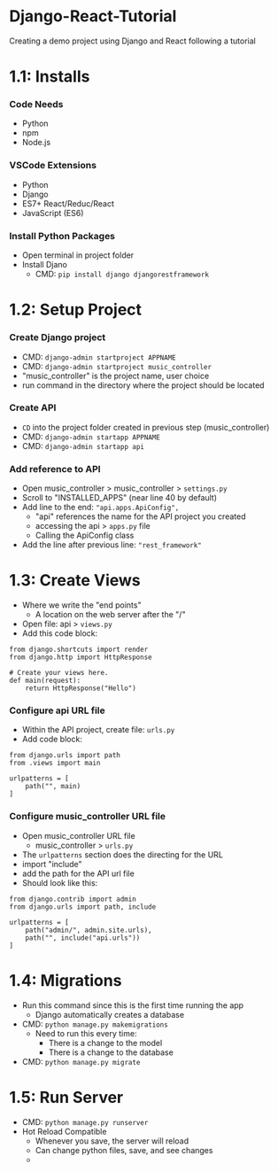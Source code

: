 # Django-React-Tutorial
Creating a demo project using Django and React following a tutorial

# 1.1: Installs

### Code Needs

- Python
- npm
- Node.js

### VSCode Extensions

- Python
- Django
- ES7+ React/Reduc/React
- JavaScript (ES6)

### Install Python Packages

- Open terminal in project folder
- Install Djano
    - CMD: `pip install django djangorestframework`

# 1.2: Setup Project

### Create Django project

- CMD: `django-admin startproject APPNAME`
- CMD: `django-admin startproject music_controller`
- "music_controller" is the project name, user choice
- run command in the directory where the project should be located

### Create API

- `CD` into the project folder created in previous step (music_controller)
- CMD: `django-admin startapp APPNAME`
- CMD: `django-admin startapp api`

### Add reference to API

- Open music_controller > music_controller > `settings.py`
- Scroll to "INSTALLED_APPS" (near line 40 by default)
- Add line to the end: `"api.apps.ApiConfig",`
  - "api" references the name for the API project you created
  - accessing the api > `apps.py` file
  - Calling the ApiConfig class
- Add the line after previous line: `"rest_framework"`

# 1.3: Create Views

- Where we write the "end points"
  - A location on the web server after the "/"
- Open file: api > `views.py`
- Add this code block:
```
from django.shortcuts import render
from django.http import HttpResponse

# Create your views here.
def main(request):
    return HttpResponse("Hello")
```

### Configure api URL file

- Within the API project, create file: `urls.py`
- Add code block:
```
from django.urls import path
from .views import main

urlpatterns = [
    path("", main)
]
```

### Configure music_controller URL file

- Open music_controller URL file
  - music_controller > `urls.py`
- The `urlpatterns` section does the directing for the URL
- import "include"
- add the path for the API url file
- Should look like this:
```
from django.contrib import admin
from django.urls import path, include

urlpatterns = [
    path("admin/", admin.site.urls),
    path("", include("api.urls"))
]
```

# 1.4: Migrations

- Run this command since this is the first time running the app
  - Django automatically creates a database 
- CMD: `python manage.py makemigrations`
  - Need to run this every time:
    - There is a change to the model
    - There is a change to the database
- CMD: `python manage.py migrate`

# 1.5: Run Server

- CMD: `python manage.py runserver`
- Hot Reload Compatible 
  - Whenever you save, the server will reload
  - Can change python files, save, and see changes
  - 
